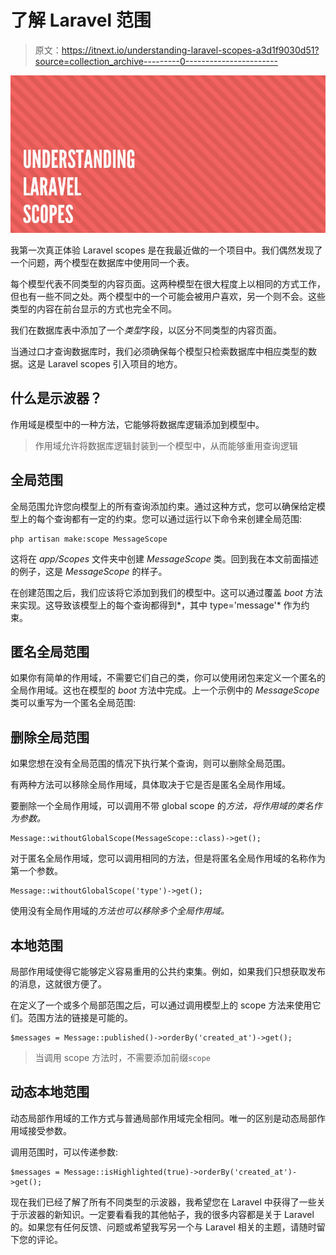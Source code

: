# 了解 Laravel 范围

> 原文：<https://itnext.io/understanding-laravel-scopes-a3d1f9030d51?source=collection_archive---------0----------------------->

![](img/623fcc1a212fbeb688bcdf80e37dd012.png)

我第一次真正体验 Laravel scopes 是在我最近做的一个项目中。我们偶然发现了一个问题，两个模型在数据库中使用同一个表。

每个模型代表不同类型的内容页面。这两种模型在很大程度上以相同的方式工作，但也有一些不同之处。两个模型中的一个可能会被用户喜欢，另一个则不会。这些类型的内容在前台显示的方式也完全不同。

我们在数据库表中添加了一个*类型*字段，以区分不同类型的内容页面。

当通过口才查询数据库时，我们必须确保每个模型只检索数据库中相应类型的数据。这是 Laravel scopes 引入项目的地方。

## 什么是示波器？

作用域是模型中的一种方法，它能够将数据库逻辑添加到模型中。

> 作用域允许将数据库逻辑封装到一个模型中，从而能够重用查询逻辑

## 全局范围

全局范围允许您向模型上的所有查询添加约束。通过这种方式，您可以确保给定模型上的每个查询都有一定的约束。您可以通过运行以下命令来创建全局范围:

```
php artisan make:scope MessageScope
```

这将在 *app/Scopes* 文件夹中创建 *MessageScope* 类。回到我在本文前面描述的例子，这是 *MessageScope* 的样子。

在创建范围之后，我们应该将它添加到我们的模型中。这可以通过覆盖 *boot* 方法来实现。这导致该模型上的每个查询都得到*，其中 type='message'* 作为约束。

## 匿名全局范围

如果你有简单的作用域，不需要它们自己的类，你可以使用闭包来定义一个匿名的全局作用域。这也在模型的 *boot* 方法中完成。上一个示例中的 *MessageScope* 类可以重写为一个匿名全局范围:

## 删除全局范围

如果您想在没有全局范围的情况下执行某个查询，则可以删除全局范围。

有两种方法可以移除全局作用域，具体取决于它是否是匿名全局作用域。

要删除一个全局作用域，可以调用不带 global scope 的*方法，将作用域的类名作为参数。*

```
Message::withoutGlobalScope(MessageScope::class)->get();
```

对于匿名全局作用域，您可以调用相同的方法，但是将匿名全局作用域的名称作为第一个参数。

```
Message::withoutGlobalScope('type')->get();
```

使用没有全局作用域的*方法也可以移除多个全局作用域。*

## 本地范围

局部作用域使得它能够定义容易重用的公共约束集。例如，如果我们只想获取发布的消息，这就很方便了。

在定义了一个或多个局部范围之后，可以通过调用模型上的 scope 方法来使用它们。范围方法的链接是可能的。

```
$messages = Message::published()->orderBy('created_at')->get();
```

> 当调用 scope 方法时，不需要添加前缀`scope`

## 动态本地范围

动态局部作用域的工作方式与普通局部作用域完全相同。唯一的区别是动态局部作用域接受参数。

调用范围时，可以传递参数:

```
$messages = Message::isHighlighted(true)->orderBy('created_at')->get();
```

现在我们已经了解了所有不同类型的示波器，我希望您在 Laravel 中获得了一些关于示波器的新知识。一定要看看我的其他帖子，我的很多内容都是关于 Laravel 的。如果您有任何反馈、问题或希望我写另一个与 Laravel 相关的主题，请随时留下您的评论。
